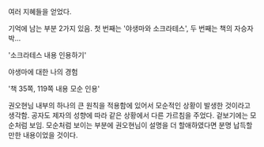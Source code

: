 

여러 지혜들을 얻었다.

기억에 남는 부분 2가지 있음. 첫 번째는 '야생마와 소크라테스', 두 번째는 책의 자승자박...

'소크라테스 내용 인용하기'

야생마에 대한 나의 경험

'책 35쪽, 119쪽 내용 모순 인용'

권오현님 내부의 하나의 큰 원칙을 적용함에 있어서 모순적인 상황이 발생한 것이라고 생각함. 공자도 제자의 성향에 따라 같은 상황에서 다른 가르침을 주었다. 겉보기에는 모순처럼 보임. 모순처럼 보이는 부분에 권오현님이 설명을 더 할애하였다면 분명 납득할 만한 내용이었을 것이다.